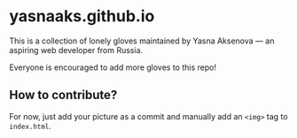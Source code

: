 # yasnaaks.github.io

This is a collection of lonely gloves maintained by Yasna Aksenova — an aspiring web developer from Russia.

Everyone is encouraged to add more gloves to this repo!

## How to contribute?

For now, just add your picture as a commit and manually add an `<img>` tag to `index.html`.